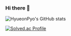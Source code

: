 ### Hi there 👋

![HyueonPyo's GitHub stats](https://github-readme-stats.vercel.app/api?username=tadaHP&show_icons=true&theme=dark)

[![Solved.ac Profile](http://mazassumnida.wtf/api/v2/generate_badge?boj=gusvy0220)](https://solved.ac/gusvy0220/)

<!--
**tadaHP/tadaHP** is a ✨ _special_ ✨ repository because its `README.md` (this file) appears on your GitHub profile.

Here are some ideas to get you started:

- 🔭 I’m currently working on ...
- 🌱 I’m currently learning ...
- 👯 I’m looking to collaborate on ...
- 🤔 I’m looking for help with ...
- 💬 Ask me about ...
- 📫 How to reach me: ...
- 😄 Pronouns: ...
- ⚡ Fun fact: ...
-->
